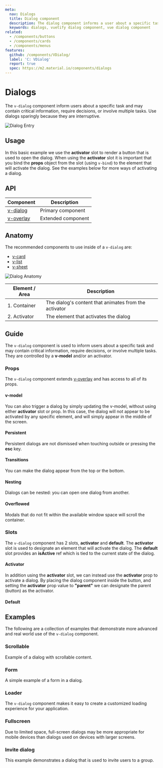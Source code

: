 ```yaml
---
meta:
  nav: Dialogs
  title: Dialog component
  description: The dialog component informs a user about a specific task and may contain critical information or require the user to take a specific action.
  keywords: dialogs, vuetify dialog component, vue dialog component
related:
  - /components/buttons
  - /components/cards
  - /components/menus
features:
  github: /components/VDialog/
  label: 'C: VDialog'
  report: true
  spec: https://m2.material.io/components/dialogs
---
```


# Dialogs

The `v-dialog` component inform users about a specific task and may contain critical information, require decisions, or involve multiple tasks. Use dialogs sparingly because they are interruptive.

![Dialog Entry](https://cdn.vuetifyjs.com/docs/images/components/v-dialog/v-dialog-entry.png)

<PageFeatures />

## Usage

In this basic example we use the **activator** slot to render a button that is used to open the dialog. When using the **activator** slot it is important that you bind the **props** object from the slot (using `v-bind`) to the element that will activate the dialog. See the examples below for more ways of activating a dialog.

<ExamplesUsage name="v-dialog" />

<PromotedEntry />

## API

| Component | Description |
| - | - |
| [v-dialog](/api/v-dialog/) | Primary component |
| [v-overlay](/api/v-overlay/) | Extended component |

<ApiInline hide-links />

## Anatomy

The recommended components to use inside of a `v-dialog` are:

* [v-card](/components/cards/)
* [v-list](/components/lists/)
* [v-sheet](/components/sheets/)

![Dialog Anatomy](https://cdn.vuetifyjs.com/docs/images/components/v-dialog/v-dialog-anatomy.png)

| Element / Area | Description                                                              |
| - | - |
| 1. Container | The dialog's content that animates from the activator |
| 2. Activator | The element that activates the dialog |

## Guide

The `v-dialog` component is used to inform users about a specific task and may contain critical information, require decisions, or involve multiple tasks. They are controlled by a **v-model** and/or an activator.

### Props

The `v-dialog` component extends [v-overlay](/components/overlays/) and has access to all of its props.

#### v-model

You can also trigger a dialog by simply updating the v-model, without using either **activator** slot or prop. In this case, the dialog will not appear to be activated by any specific element, and will simply appear in the middle of the screen.

<ExamplesExample file="v-dialog/prop-model" />

#### Persistent

Persistent dialogs are not dismissed when touching outside or pressing the **esc** key.

<ExamplesExample file="v-dialog/prop-persistent" />

#### Transitions

You can make the dialog appear from the top or the bottom.

<ExamplesExample file="v-dialog/prop-transitions" />

#### Nesting

Dialogs can be nested: you can open one dialog from another.

<ExamplesExample file="v-dialog/misc-nesting" />

#### Overflowed

Modals that do not fit within the available window space will scroll the container.

<ExamplesExample file="v-dialog/misc-overflowed" />

### Slots

The `v-dialog` component has 2 slots, **activator** and **default**. The **activator** slot is used to designate an element that will activate the dialog. The **default** slot provides an **isActive** ref which is tied to the current state of the dialog.

#### Activator

In addition using the **activator** slot, we can instead use the **activator** prop to activate a dialog. By placing the dialog component inside the button, and setting the **activator** prop value to **"parent"** we can designate the parent (button) as the activator.

<ExamplesExample file="v-dialog/prop-activator" />

#### Default

<ExamplesExample file="v-dialog/slot-default" />

## Examples

The following are a collection of examples that demonstrate more advanced and real world use of the `v-dialog` component.

### Scrollable

Example of a dialog with scrollable content.

<ExamplesExample file="v-dialog/prop-scrollable" />

### Form

A simple example of a form in a dialog.

<ExamplesExample file="v-dialog/misc-form" />

### Loader

The `v-dialog` component makes it easy to create a customized loading experience for your application.

<ExamplesExample file="v-dialog/misc-loader" />

### Fullscreen

Due to limited space, full-screen dialogs may be more appropriate for mobile devices than dialogs used on devices with larger screens.

<ExamplesExample file="v-dialog/prop-fullscreen" />

### Invite dialog

This example demonstrates a dialog that is used to invite users to a group.

<ExamplesExample file="v-dialog/misc-invite-dialog" />
